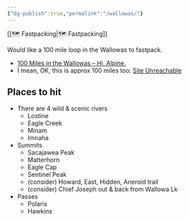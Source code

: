 ```yaml
---
{"dg-publish":true,"permalink":"/wallowas/"}
---
```



[[🗺️ Fastpacking\|🗺️ Fastpacking]]

Would like a 100 mile loop in the Wallowas to fastpack.

* [100 Miles in the Wallowas – Hi, Alpine.](https://goteamdarkley.com/2021/08/31/100-miles-in-the-wallowas/)
* I mean, OK, this is approx 100 miles too: [Site Unreachable](https://www.christofteuscher.com/aagaa/report-eagles-33-peak-bagging-challenge-finally-completed/)

## Places to hit

* There are 4 wild & scenic rivers
    * Lostine
    * Eagle Creek
    * Minam
    * Imnaha
* Summits
    * Sacajawea Peak
    * Matterhorn
    * Eagle Cap
    * Sentinel Peak
    * (consider) Howard, East, Hidden, Aneroid trail
    * (consider) Chief Joseph out & back from Wallowa Lk
* Passes
    * Polaris
    * Hawkins